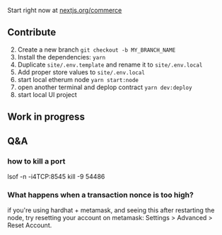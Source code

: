 Start right now at [nextjs.org/commerce](https://nextjs.org/commerce)

## Contribute

2. Create a new branch `git checkout -b MY_BRANCH_NAME`
3. Install the dependencies: `yarn`
4. Duplicate `site/.env.template` and rename it to `site/.env.local`
5. Add proper store values to `site/.env.local`
6. start local etherum node `yarn start:node`
7. open another terminal and deplop contract `yarn dev:deploy`
8. start local UI project

## Work in progress

## Q&A

### how to kill a port

lsof -n -i4TCP:8545
kill -9 54486

### What happens when a transaction nonce is too high?

if you're using hardhat + metamask, and seeing this after restarting the node, try resetting your account on metamask: Settings > Advanced > Reset Account.
